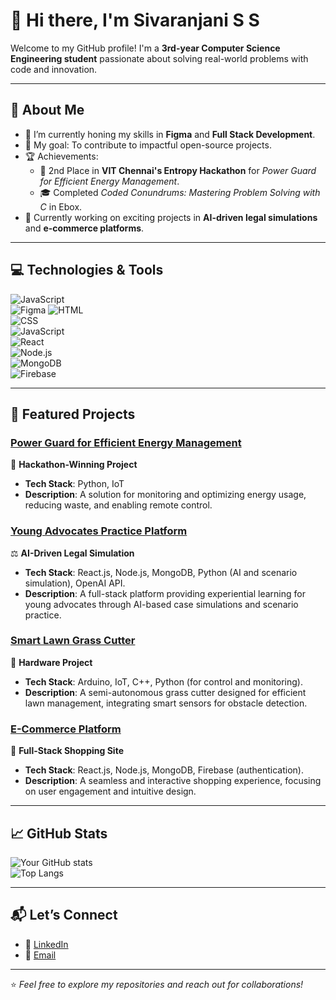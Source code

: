 # 👋 Hi there, I'm Sivaranjani S S   

Welcome to my GitHub profile! I'm a **3rd-year Computer Science Engineering student** passionate about solving real-world problems with code and innovation.  

---

## 🚀 About Me  
- 🌱 I’m currently honing my skills in **Figma** and **Full Stack Development**.  
- 🎯 My goal: To contribute to impactful open-source projects.  
- 🏆 Achievements:  
  - 🥈 2nd Place in **VIT Chennai's Entropy Hackathon** for *Power Guard for Efficient Energy Management*.  
  - 🎓 Completed *Coded Conundrums: Mastering Problem Solving with C* in Ebox.  
- 📜 Currently working on exciting projects in **AI-driven legal simulations** and **e-commerce platforms**.  

---

## 💻 Technologies & Tools  
![JavaScript](https://img.shields.io/badge/-JavaScript-F7DF1E?logo=javascript&logoColor=black&style=flat-square)  
![Figma](https://img.shields.io/badge/-Figma-F24E1E?logo=figma&logoColor=white&style=flat-square)
![HTML](https://img.shields.io/badge/-HTML-E34F26?logo=html5&logoColor=white&style=flat-square)  
![CSS](https://img.shields.io/badge/-CSS-1572B6?logo=css3&logoColor=white&style=flat-square)  
![JavaScript](https://img.shields.io/badge/-JavaScript-F7DF1E?logo=javascript&logoColor=black&style=flat-square)  
![React](https://img.shields.io/badge/-React-61DAFB?logo=react&logoColor=black&style=flat-square)  
![Node.js](https://img.shields.io/badge/-Node.js-339933?logo=node.js&logoColor=white&style=flat-square)  
![MongoDB](https://img.shields.io/badge/-MongoDB-47A248?logo=mongodb&logoColor=white&style=flat-square)  
![Firebase](https://img.shields.io/badge/-Firebase-FFCA28?logo=firebase&logoColor=black&style=flat-square)  

---

## 🌟 Featured Projects  
### [Power Guard for Efficient Energy Management](https://github.com/YourGitHub/power-guard)  
🥈 **Hackathon-Winning Project**  
- **Tech Stack**: Python, IoT  
- **Description**: A solution for monitoring and optimizing energy usage, reducing waste, and enabling remote control.

 ### [Young Advocates Practice Platform](https://github.com/YourGitHub/young-advocates-platform)  
⚖️ **AI-Driven Legal Simulation**  
- **Tech Stack**: React.js, Node.js, MongoDB, Python (AI and scenario simulation), OpenAI API.  
- **Description**: A full-stack platform providing experiential learning for young advocates through AI-based case simulations and scenario practice.  

### [Smart Lawn Grass Cutter](https://github.com/YourGitHub/lawn-grass-cutter)  
🌿 **Hardware Project**  
- **Tech Stack**: Arduino, IoT, C++, Python (for control and monitoring).  
- **Description**: A semi-autonomous grass cutter designed for efficient lawn management, integrating smart sensors for obstacle detection.  

### [E-Commerce Platform](https://github.com/YourGitHub/e-commerce-platform)  
🛒 **Full-Stack Shopping Site**  
- **Tech Stack**: React.js, Node.js, MongoDB, Firebase (authentication).  
- **Description**: A seamless and interactive shopping experience, focusing on user engagement and intuitive design. 

---

## 📈 GitHub Stats  
![Your GitHub stats](https://github-readme-stats.vercel.app/api?username=SivaranjaniSS06&show_icons=true&theme=radical)  
![Top Langs](https://github-readme-stats.vercel.app/api/top-langs/?username=SivaranjaniSS06&layout=compact&theme=radical)  

---

## 📬 Let’s Connect  
- 💼 [LinkedIn](https://www.linkedin.com/in/sivaranjani-s-s-0a3202343/)  
- 📨 [Email](mailto:sivaranjani.ede@gmail.com)  

---

⭐️ *Feel free to explore my repositories and reach out for collaborations!*  
